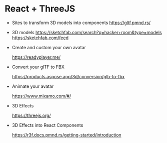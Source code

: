 # React + ThreeJS

- Sites to transform 3D models into components
  https://gltf.pmnd.rs/

- 3D models
  https://sketchfab.com/search?q=hacker+room&type=models
  https://sketchfab.com/feed

- Create and custom your own avatar

  https://readyplayer.me/

- Convert your glTF to FBX

  https://products.aspose.app/3d/conversion/glb-to-fbx

- Animate your avatar

  https://www.mixamo.com/#/

- 3D Effects

  https://threejs.org/

- 3D Effects into React Components

  https://r3f.docs.pmnd.rs/getting-started/introduction
